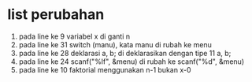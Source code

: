 # list perubahan

1. pada line ke 9 variabel x di ganti n
2. pada line ke 31 switch (manu), kata manu di rubah ke menu
3. pada line ke 28 deklarasi a, b; di deklarasikan dengan tipe 11 a, b;
4. pada line ke 24 scanf("%lf", &menu) di rubah ke scanf("%d", &menu)
5. pada line ke 10 faktorial menggunakan n-1 bukan x-0
